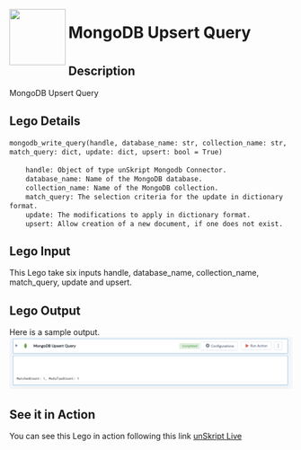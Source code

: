 [<img align="left" src="https://unskript.com/assets/favicon.png" width="100" height="100" style="padding-right: 5px">](https://unskript.com/assets/favicon.png) 
<h1> MongoDB Upsert Query<h1>

## Description
 MongoDB Upsert Query


## Lego Details

	mongodb_write_query(handle, database_name: str, collection_name: str, match_query: dict, update: dict, upsert: bool = True)

        handle: Object of type unSkript Mongodb Connector.
        database_name: Name of the MongoDB database.
        collection_name: Name of the MongoDB collection.
        match_query: The selection criteria for the update in dictionary format.
        update: The modifications to apply in dictionary format.
        upsert: Allow creation of a new document, if one does not exist.

## Lego Input
This Lego take six inputs handle, database_name, collection_name, match_query, update  and upsert. 

## Lego Output
Here is a sample output.
<img src="./1.png">


## See it in Action

You can see this Lego in action following this link [unSkript Live](https://us.app.unskript.io)